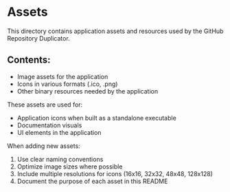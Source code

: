 # Assets

This directory contains application assets and resources used by the GitHub Repository Duplicator.

## Contents:

- Image assets for the application
- Icons in various formats (.ico, .png)
- Other binary resources needed by the application

These assets are used for:
- Application icons when built as a standalone executable
- Documentation visuals
- UI elements in the application

When adding new assets:
1. Use clear naming conventions
2. Optimize image sizes where possible
3. Include multiple resolutions for icons (16x16, 32x32, 48x48, 128x128)
4. Document the purpose of each asset in this README 